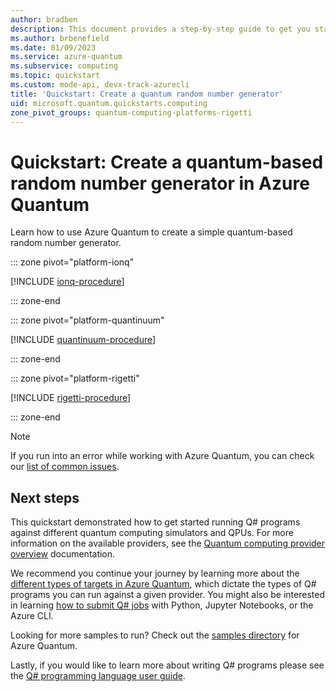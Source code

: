 ```yaml
---
author: bradben
description: This document provides a step-by-step guide to get you started with quantum computing on Azure Quantum
ms.author: brbenefield
ms.date: 01/09/2023
ms.service: azure-quantum
ms.subservice: computing
ms.topic: quickstart
ms.custom: mode-api, devx-track-azurecli
title: 'Quickstart: Create a quantum random number generator'
uid: microsoft.quantum.quickstarts.computing
zone_pivot_groups: quantum-computing-platforms-rigetti
---
```


# Quickstart: Create a quantum-based random number generator in Azure Quantum

Learn how to use Azure Quantum to create a simple quantum-based random number generator. 

::: zone pivot="platform-ionq"

[!INCLUDE [ionq-procedure](includes/quickstart-qc-include-ionq.md)]

::: zone-end

::: zone pivot="platform-quantinuum"

[!INCLUDE [quantinuum-procedure](includes/quickstart-qc-include-quantinuum.md)]

::: zone-end

::: zone pivot="platform-rigetti"

[!INCLUDE [rigetti-procedure](includes/quickstart-qc-include-rigetti.md)]

::: zone-end

> [!NOTE]
> If you run into an error while working with Azure Quantum, you can check our [list of common issues](xref:microsoft.quantum.azure.common-issues).

## Next steps

This quickstart demonstrated how to get started running Q# programs against different quantum computing simulators and QPUs. For more information on the available providers, see the [Quantum computing provider overview](xref:microsoft.quantum.reference.qc-target-list) documentation.

We recommend you continue your journey by learning more about the [different types of targets in Azure Quantum](xref:microsoft.quantum.target-profiles), which dictate the types of Q# programs you can run against a given provider. You might also be interested in learning [how to submit Q# jobs](xref:microsoft.quantum.submit-jobs) with Python, Jupyter Notebooks, or the Azure CLI.

Looking for more samples to run? Check out the [samples directory](https://github.com/microsoft/Quantum/tree/main/samples/azure-quantum) for Azure Quantum.

Lastly, if you would like to learn more about writing Q# programs please see the [Q# programming language user guide](xref:microsoft.quantum.user-guide-qdk.overview).
